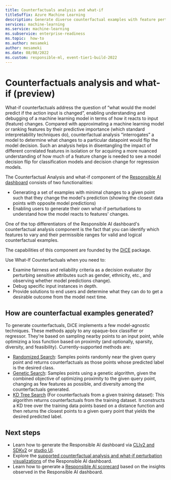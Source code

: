 ```yaml
---
title: Counterfactuals analysis and what-if
titleSuffix: Azure Machine Learning
description: Generate diverse counterfactual examples with feature perturbations to see minimal changes required to achieve desired prediction with the Responsible AI dashboard's integration of DiceML.
services: machine-learning
ms.service: machine-learning
ms.subservice: enterprise-readiness
ms.topic:  how-to
ms.author: mesameki
author: mesameki
ms.date: 08/08/2022
ms.custom: responsible-ml, event-tier1-build-2022
---
```


# Counterfactuals analysis and what-if (preview)

What-if counterfactuals address the question of “what would the model predict if the action input is changed”, enabling understanding and debugging of a machine learning model in terms of how it reacts to input (feature) changes. Compared with approximating a machine learning model or ranking features by their predictive importance (which standard interpretability techniques do), counterfactual analysis “interrogates” a model to determine what changes to a particular datapoint would flip the model decision. Such an analysis helps in disentangling the impact of different correlated features in isolation or for acquiring a more nuanced understanding of how much of a feature change is needed to see a model decision flip for classification models and decision change for regression models.

The Counterfactual Analysis and what-if component of the [Responsible AI dashboard](concept-responsible-ai-dashboard.md) consists of two functionalities:

- Generating a set of examples with minimal changes to a given point such that they change the model's prediction (showing the closest data points with opposite model predictions)
- Enabling users to generate their own what-if perturbations to understand how the model reacts to features’ changes.

One of the top differentiators of the Responsible AI dashboard's counterfactual analysis component is the fact that you can identify which features to vary and their permissible ranges for valid and logical counterfactual examples.



The capabilities of this component are founded by the [DiCE](https://github.com/interpretml/DiCE) package. 


Use What-If Counterfactuals when you need to:

- Examine fairness and reliability criteria as a decision evaluator (by perturbing sensitive attributes such as gender, ethnicity, etc., and observing whether model predictions change).
- Debug specific input instances in depth.
- Provide solutions to end users and determine what they can do to get a desirable outcome from the model next time.

## How are counterfactual examples generated?

To generate counterfactuals, DiCE implements a few model-agnostic techniques. These methods apply to any opaque-box classifier or regressor. They're based on sampling nearby points to an input point, while optimizing a loss function based on proximity (and optionally, sparsity, diversity, and feasibility). Currently-supported methods are:

- [Randomized Search](http://interpret.ml/DiCE/notebooks/DiCE_model_agnostic_CFs.html#1.-Independent-random-sampling-of-features): Samples points randomly near the given query point and returns counterfactuals as those points whose predicted label is the desired class.
- [Genetic Search](http://interpret.ml/DiCE/notebooks/DiCE_model_agnostic_CFs.html#2.-Genetic-Algorithm): Samples points using a genetic algorithm, given the combined objective of optimizing proximity to the given query point, changing as few features as possible, and diversity among the counterfactuals generated.
- [KD Tree Search](http://interpret.ml/DiCE/notebooks/DiCE_model_agnostic_CFs.html#3.-Querying-a-KD-Tree) (For counterfactuals from a given training dataset): This algorithm returns counterfactuals from the training dataset. It constructs a KD tree over the training data points based on a distance function and then returns the closest points to a given query point that yields the desired predicted label.

## Next steps

- Learn how to generate the Responsible AI dashboard via [CLIv2 and SDKv2](how-to-responsible-ai-dashboard-sdk-cli.md) or [studio UI](how-to-responsible-ai-dashboard-ui.md).
- Explore the [supported counterfactual analysis and what-if perturbation visualizations](https://docs.microsoft.com/en-us/azure/machine-learning/how-to-responsible-ai-dashboard#counterfactual-what-if) of the Responsible AI dashboard.
- Learn how to generate a [Responsible AI scorecard](how-to-responsible-ai-scorecard.md) based on the insights observed in the Responsible AI dashboard.
